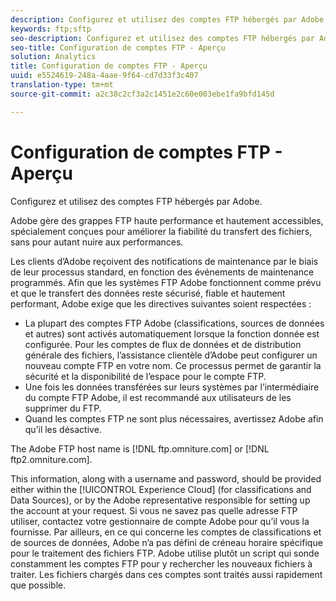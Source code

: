 ```yaml
---
description: Configurez et utilisez des comptes FTP hébergés par Adobe.
keywords: ftp;sftp
seo-description: Configurez et utilisez des comptes FTP hébergés par Adobe.
seo-title: Configuration de comptes FTP - Aperçu
solution: Analytics
title: Configuration de comptes FTP - Aperçu
uuid: e5524619-248a-4aae-9f64-cd7d33f3c407
translation-type: tm+mt
source-git-commit: a2c38c2cf3a2c1451e2c60e003ebe1fa9bfd145d

---
```



# Configuration de comptes FTP - Aperçu

Configurez et utilisez des comptes FTP hébergés par Adobe.

Adobe gère des grappes FTP haute performance et hautement accessibles, spécialement conçues pour améliorer la fiabilité du transfert des fichiers, sans pour autant nuire aux performances.

Les clients d’Adobe reçoivent des notifications de maintenance par le biais de leur processus standard, en fonction des événements de maintenance programmés. Afin que les systèmes FTP Adobe fonctionnent comme prévu et que le transfert des données reste sécurisé, fiable et hautement performant, Adobe exige que les directives suivantes soient respectées :

* La plupart des comptes FTP Adobe (classifications, sources de données et autres) sont activés automatiquement lorsque la fonction donnée est configurée. Pour les comptes de flux de données et de distribution générale des fichiers, l’assistance clientèle d’Adobe peut configurer un nouveau compte FTP en votre nom. Ce processus permet de garantir la sécurité et la disponibilité de l’espace pour le compte FTP.
* Une fois les données transférées sur leurs systèmes par l’intermédiaire du compte FTP Adobe, il est recommandé aux utilisateurs de les supprimer du FTP.
* Quand les comptes FTP ne sont plus nécessaires, avertissez Adobe afin qu’il les désactive.

The Adobe FTP host name is [!DNL ftp.omniture.com] or [!DNL ftp2.omniture.com].

This information, along with a username and password, should be provided either within the [!UICONTROL Experience Cloud] (for classifications and Data Sources), or by the Adobe representative responsible for setting up the account at your request. Si vous ne savez pas quelle adresse FTP utiliser, contactez votre gestionnaire de compte Adobe pour qu’il vous la fournisse. Par ailleurs, en ce qui concerne les comptes de classifications et de sources de données, Adobe n’a pas défini de créneau horaire spécifique pour le traitement des fichiers FTP. Adobe utilise plutôt un script qui sonde constamment les comptes FTP pour y rechercher les nouveaux fichiers à traiter. Les fichiers chargés dans ces comptes sont traités aussi rapidement que possible.
